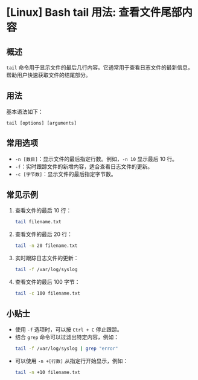 # [Linux] Bash tail 用法: 查看文件尾部内容

## 概述
`tail` 命令用于显示文件的最后几行内容。它通常用于查看日志文件的最新信息，帮助用户快速获取文件的结尾部分。

## 用法
基本语法如下：
```
tail [options] [arguments]
```

## 常用选项
- `-n [数目]`：显示文件的最后指定行数。例如，`-n 10` 显示最后 10 行。
- `-f`：实时跟踪文件的新增内容，适合查看日志文件的更新。
- `-c [字节数]`：显示文件的最后指定字节数。

## 常见示例
1. 查看文件的最后 10 行：
   ```bash
   tail filename.txt
   ```

2. 查看文件的最后 20 行：
   ```bash
   tail -n 20 filename.txt
   ```

3. 实时跟踪日志文件的更新：
   ```bash
   tail -f /var/log/syslog
   ```

4. 查看文件的最后 100 字节：
   ```bash
   tail -c 100 filename.txt
   ```

## 小贴士
- 使用 `-f` 选项时，可以按 `Ctrl + C` 停止跟踪。
- 结合 `grep` 命令可以过滤出特定内容，例如：
  ```bash
  tail -f /var/log/syslog | grep "error"
  ```
- 可以使用 `-n +[行数]` 从指定行开始显示，例如：
  ```bash
  tail -n +10 filename.txt
  ```
